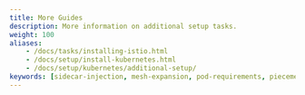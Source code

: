 ```yaml
---
title: More Guides
description: More information on additional setup tasks.
weight: 100
aliases:
    - /docs/tasks/installing-istio.html
    - /docs/setup/install-kubernetes.html
    - /docs/setup/kubernetes/additional-setup/
keywords: [sidecar-injection, mesh-expansion, pod-requirements, piecemeal-install]
---
```

